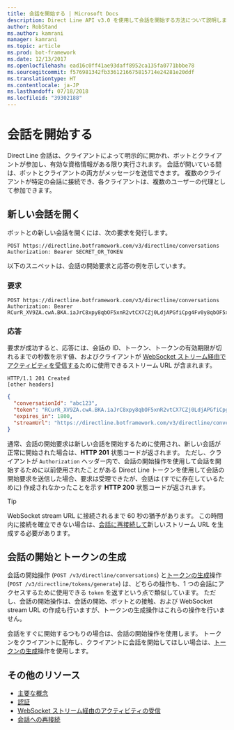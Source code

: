 ```yaml
---
title: 会話を開始する | Microsoft Docs
description: Direct Line API v3.0 を使用して会話を開始する方法について説明します。
author: RobStand
ms.author: kamrani
manager: kamrani
ms.topic: article
ms.prod: bot-framework
ms.date: 12/13/2017
ms.openlocfilehash: ead16c0ff41ae93daff8952ca135fa0771bbbe78
ms.sourcegitcommit: f576981342fb3361216675815714e24281e20ddf
ms.translationtype: HT
ms.contentlocale: ja-JP
ms.lasthandoff: 07/18/2018
ms.locfileid: "39302188"
---
```

# <a name="start-a-conversation"></a>会話を開始する

Direct Line 会話は、クライアントによって明示的に開かれ、ボットとクライアントが参加し、有効な資格情報がある限り実行されます。 会話が開いている間は、ボットとクライアントの両方がメッセージを送信できます。 複数のクライアントが特定の会話に接続でき、各クライアントは、複数のユーザーの代理として参加できます。

## <a name="open-a-new-conversation"></a>新しい会話を開く

ボットとの新しい会話を開くには、次の要求を発行します。

```http
POST https://directline.botframework.com/v3/directline/conversations
Authorization: Bearer SECRET_OR_TOKEN
```

以下のスニペットは、会話の開始要求と応答の例を示しています。

### <a name="request"></a>要求

```http
POST https://directline.botframework.com/v3/directline/conversations
Authorization: Bearer RCurR_XV9ZA.cwA.BKA.iaJrC8xpy8qbOF5xnR2vtCX7CZj0LdjAPGfiCpg4Fv0y8qbOF5xPGfiCpg4Fv0y8qqbOF5x8qbOF5xn
```

### <a name="response"></a>応答

要求が成功すると、応答には、会話の ID、トークン、トークンの有効期限が切れるまでの秒数を示す値、およびクライアントが [WebSocket ストリーム経由でアクティビティを受信する](bot-framework-rest-direct-line-3-0-receive-activities.md#connect-via-websocket)ために使用できるストリーム URL が含まれます。

```http
HTTP/1.1 201 Created
[other headers]
```

```json
{
  "conversationId": "abc123",
  "token": "RCurR_XV9ZA.cwA.BKA.iaJrC8xpy8qbOF5xnR2vtCX7CZj0LdjAPGfiCpg4Fv0y8qbOF5xPGfiCpg4Fv0y8qqbOF5x8qbOF5xn",
  "expires_in": 1800,
  "streamUrl": "https://directline.botframework.com/v3/directline/conversations/abc123/stream?t=RCurR_XV9ZA.cwA..."
}
```

通常、会話の開始要求は新しい会話を開始するために使用され、新しい会話が正常に開始された場合は、**HTTP 201** 状態コードが返されます。 ただし、クライアントが `Authorization` ヘッダー内で、会話の開始操作を使用して会話を開始するために以前使用されたことがある Direct Line トークンを使用して会話の開始要求を送信した場合、要求は受理できたが、会話は (すでに存在しているために) 作成されなかったことを示す **HTTP 200** 状態コードが返されます。

> [!TIP]
> WebSocket stream URL に接続されるまで 60 秒の猶予があります。 この時間内に接続を確立できない場合は、[会話に再接続して](bot-framework-rest-direct-line-3-0-reconnect-to-conversation.md)新しいストリーム URL を生成する必要があります。

## <a name="start-conversation-versus-generate-token"></a>会話の開始とトークンの生成

会話の開始操作 (`POST /v3/directline/conversations`) と[トークンの生成](bot-framework-rest-direct-line-3-0-authentication.md#generate-token)操作 (`POST /v3/directline/tokens/generate`) は、どちらの操作も、1 つの会話にアクセスするために使用できる `token` を返すという点で類似しています。 ただし、会話の開始操作は、会話の開始、ボットとの接触、および WebSocket stream URL の作成も行いますが、トークンの生成操作はこれらの操作を行いません。 

会話をすぐに開始するつもりの場合は、会話の開始操作を使用します。 トークンをクライアントに配布し、クライアントに会話を開始してほしい場合は、[トークンの生成](bot-framework-rest-direct-line-3-0-authentication.md#generate-token)操作を使用します。 

## <a name="additional-resources"></a>その他のリソース

- [主要な概念](bot-framework-rest-direct-line-3-0-concepts.md)
- [認証](bot-framework-rest-direct-line-3-0-authentication.md)
- [WebSocket ストリーム経由のアクティビティの受信](bot-framework-rest-direct-line-3-0-receive-activities.md#connect-via-websocket)
- [会話への再接続](bot-framework-rest-direct-line-3-0-reconnect-to-conversation.md)